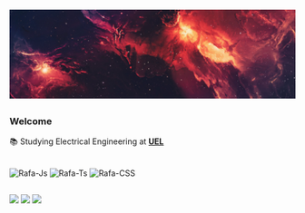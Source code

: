 # ![image](https://raw.githubusercontent.com/lucasobuti/lucasobuti/main/image_2022-02-06_204743.png)

### Welcome

📚 Studying Electrical Engineering at [**UEL**](https://portal.uel.br/home/) 
<div style="display: inline_block"><br>
  <img align="center" alt="Rafa-Js" height="30" width="40" src="https://cdn.jsdelivr.net/gh/devicons/devicon/icons/c/c-original.svg"">
  <img align="center" alt="Rafa-Ts" height="30" width="40" src="https://cdn.jsdelivr.net/gh/devicons/devicon/icons/matlab/matlab-original.svg">
  <img align="center" alt="Rafa-CSS" height="30" width="40" src="https://cdn.jsdelivr.net/gh/devicons/devicon/icons/arduino/arduino-original-wordmark.svg">              
</div>

##

<div> 
  <a href="https://twitter.com/Lucas_Obuti" target="_blank"><img src="https://img.shields.io/badge/Twitter-1DA1F2?style=for-the-badge&logo=twitter&logoColor=white"_blank"></a>
  <a href="https://instagram.com/lucasobuti" target="_blank"><img src="https://img.shields.io/badge/-Instagram-%23E4405F?style=for-the-badge&logo=instagram&logoColor=white" target="_blank"></a>
  <a href = "mailto:lucas.cubas.obuti@uel.br"><img src="https://img.shields.io/badge/-Gmail-%23333?style=for-the-badge&logo=gmail&logoColor=white" target="_blank"></a>




